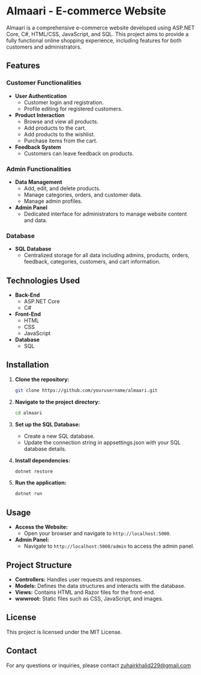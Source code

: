 # Almaari - E-commerce Website

Almaari is a comprehensive e-commerce website developed using ASP.NET Core, C#, HTML/CSS, JavaScript, and SQL. This project aims to provide a fully functional online shopping experience, including features for both customers and administrators.

## Features

### Customer Functionalities

- **User Authentication**
  - Customer login and registration.
  - Profile editing for registered customers.
- **Product Interaction**
  - Browse and view all products.
  - Add products to the cart.
  - Add products to the wishlist.
  - Purchase items from the cart.
- **Feedback System**
  - Customers can leave feedback on products.

### Admin Functionalities

- **Data Management**
  - Add, edit, and delete products.
  - Manage categories, orders, and customer data.
  - Manage admin profiles.
- **Admin Panel**
  - Dedicated interface for administrators to manage website content and data.

### Database

- **SQL Database**
  - Centralized storage for all data including admins, products, orders, feedback, categories, customers, and cart information.

## Technologies Used

- **Back-End**
  - ASP.NET Core
  - C#
- **Front-End**
  - HTML
  - CSS
  - JavaScript
- **Database**
  - SQL

## Installation

1. **Clone the repository:**

   ```sh
   git clone https://github.com/yourusername/almaari.git
2. **Navigate to the project directory:**

   ```sh
   cd almaari
3. **Set up the SQL Database:**
   
   - Create a new SQL database.
   - Update the connection string in appsettings.json with your SQL database details.
3. **Install dependencies:**

   ```sh
   dotnet restore
4. **Run the application:**

   ```sh
   dotnet run

## Usage

- **Access the Website:**
  - Open your browser and navigate to `http://localhost:5000`.
- **Admin Panel:**
  - Navigate to `http://localhost:5000/admin` to access the admin panel.

## Project Structure

- **Controllers:** Handles user requests and responses.
- **Models:** Defines the data structures and interacts with the database.
- **Views:** Contains HTML and Razor files for the front-end.
- **wwwroot:** Static files such as CSS, JavaScript, and images.

## License

This project is licensed under the MIT License.

## Contact

For any questions or inquiries, please contact zuhairkhalid229@gmail.com


